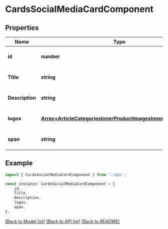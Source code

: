 # CardsSocialMediaCardComponent


## Properties

Name | Type | Description | Notes
------------ | ------------- | ------------- | -------------
**id** | **number** |  | [optional] [default to undefined]
**Title** | **string** |  | [optional] [default to undefined]
**Description** | **string** |  | [optional] [default to undefined]
**logos** | [**Array&lt;ArticleCategoriesInnerProductImagesInnerRelatedInner&gt;**](ArticleCategoriesInnerProductImagesInnerRelatedInner.md) |  | [optional] [default to undefined]
**span** | **string** |  | [optional] [default to undefined]

## Example

```typescript
import { CardsSocialMediaCardComponent } from './api';

const instance: CardsSocialMediaCardComponent = {
    id,
    Title,
    Description,
    logos,
    span,
};
```

[[Back to Model list]](../README.md#documentation-for-models) [[Back to API list]](../README.md#documentation-for-api-endpoints) [[Back to README]](../README.md)
